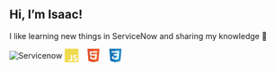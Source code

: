 ## Hi, I’m Isaac! 

I like learning new things in ServiceNow and sharing my knowledge 🔭 

<div>
<img align="center" alt="Servicenow" height="30" width="30" src="https://cdn.icon-icons.com/icons2/2699/PNG/512/servicenow_logo_icon_168835.png">
<img align="center" alt="Javascript" height="25" width="25" src="https://raw.githubusercontent.com/devicons/devicon/master/icons/javascript/javascript-plain.svg" style="margin-right: 10px;">
<img align="center" alt="HTML" height="25" width="25" src="https://raw.githubusercontent.com/devicons/devicon/master/icons/html5/html5-original.svg" style="margin-right: 10px;">
<img align="center" alt="CSS" height="25" width="25" src="https://raw.githubusercontent.com/devicons/devicon/master/icons/css3/css3-original.svg" style="margin-right: 10px;">
</div>


<!-- ![Isaac's GitHub stats](https://github-readme-stats.vercel.app/api?username=isaac-vicentini&show_icons=true&theme=transparent) -->

